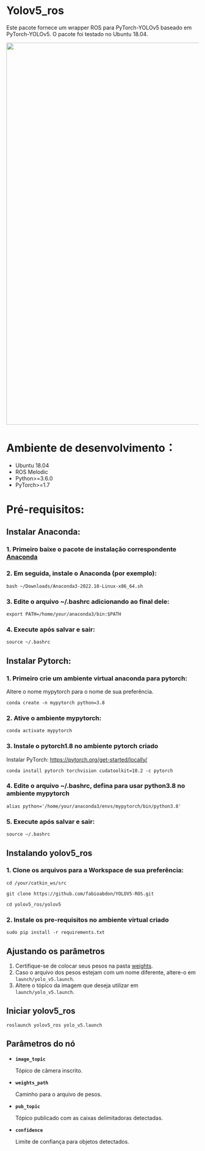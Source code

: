 # Yolov5_ros

Este pacote fornece um wrapper ROS para PyTorch-YOLOv5 baseado em PyTorch-YOLOv5. O pacote foi testado no Ubuntu 18.04.

<p>
   <img width = "1000" src="https://github.com/qq44642754a/Yolov5_ros/blob/master/yolov5_ros/yolov5_ros/media/image.png"></a>
</p>


# Ambiente de desenvolvimento：
- Ubuntu 18.04
- ROS Melodic
- Python>=3.6.0
- PyTorch>=1.7

# Pré-requisitos:

## Instalar Anaconda:

### 1. Primeiro baixe o pacote de instalação correspondente [Anaconda](https://www.anaconda.com/products/individual#linux)
### 2. Em seguida, instale o Anaconda (por exemplo):

```
bash ~/Downloads/Anaconda3-2022.10-Linux-x86_64.sh
```
### 3. Edite o arquivo ~/.bashrc adicionando ao final dele:

```
export PATH=/home/your/anaconda3/bin:$PATH
```
### 4. Execute após salvar e sair:

```
source ~/.bashrc
```

## Instalar Pytorch:

### 1. Primeiro crie um ambiente virtual anaconda para pytorch:
Altere o nome mypytorch para o nome de sua preferência. 

```
conda create -n mypytorch python=3.8
```
### 2. Ative o ambiente mypytorch:

```
conda activate mypytorch
```
### 3. Instale o pytorch1.8 no ambiente pytorch criado
Instalar PyTorch: https://pytorch.org/get-started/locally/
```
conda install pytorch torchvision cudatoolkit=10.2 -c pytorch
```
### 4. Edite o arquivo ~/.bashrc, defina para usar python3.8 no ambiente mypytorch

```
alias python='/home/your/anaconda3/envs/mypytorch/bin/python3.8'
```
### 5. Execute após salvar e sair:

```
source ~/.bashrc
```

## Instalando yolov5_ros

### 1. Clone os arquivos para a Workspace de sua preferência:

```
cd /your/catkin_ws/src

git clone https://github.com/fabioabdon/YOLOV5-ROS.git

cd yolov5_ros/yolov5
```
### 2. Instale os pre-requisitos no ambiente virtual criado

```
sudo pip install -r requirements.txt
```

## Ajustando os parâmetros

1. Certifique-se de colocar seus pesos na pasta [weights](https://github.com/fabioabdon/YOLOV5-ROS/tree/main/yolov5_ros/yolov5_ros/weights). 
2. Caso o arquivo dos pesos estejam com um nome diferente, altere-o em `launch/yolo_v5.launch`.
3. Altere o tópico da imagem que deseja utilizar em `launch/yolo_v5.launch`.

## Iniciar yolov5_ros

```
roslaunch yolov5_ros yolo_v5.launch
```


## Parâmetros do nó

* **`image_topic`** 

    Tópico de câmera inscrito.

* **`weights_path`** 

    Caminho para o arquivo de pesos.

* **`pub_topic`** 

    Tópico publicado com as caixas delimitadoras detectadas.
    
* **`confidence`** 

    Limite de confiança para objetos detectados.
    
